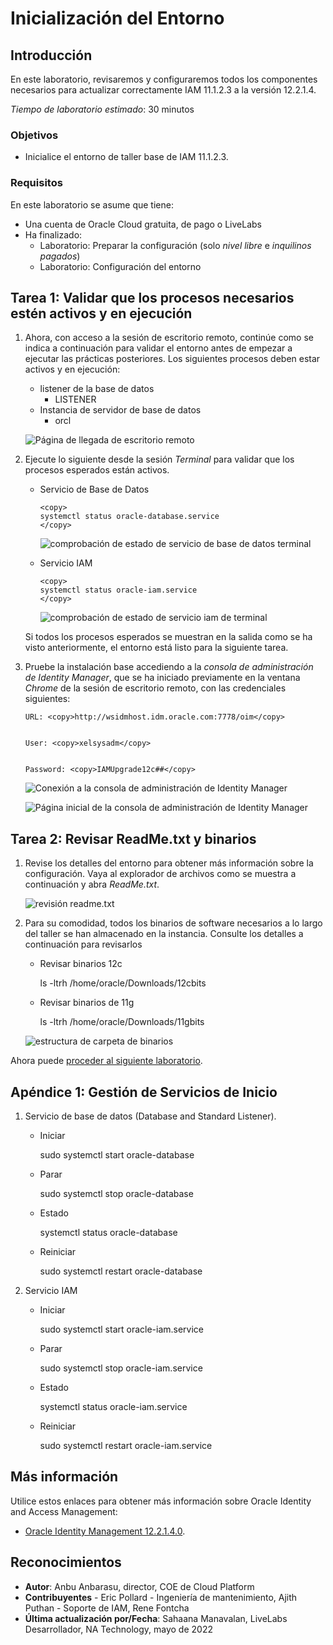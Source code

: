# Inicialización del Entorno

## Introducción

En este laboratorio, revisaremos y configuraremos todos los componentes necesarios para actualizar correctamente IAM 11.1.2.3 a la versión 12.2.1.4.

_Tiempo de laboratorio estimado_: 30 minutos

### Objetivos

*   Inicialice el entorno de taller base de IAM 11.1.2.3.

### Requisitos

En este laboratorio se asume que tiene:

*   Una cuenta de Oracle Cloud gratuita, de pago o LiveLabs
*   Ha finalizado:
    *   Laboratorio: Preparar la configuración (solo _nivel libre_ e _inquilinos pagados_)
    *   Laboratorio: Configuración del entorno

## Tarea 1: Validar que los procesos necesarios estén activos y en ejecución

1.  Ahora, con acceso a la sesión de escritorio remoto, continúe como se indica a continuación para validar el entorno antes de empezar a ejecutar las prácticas posteriores. Los siguientes procesos deben estar activos y en ejecución:
    
    *   listener de la base de datos
        *   LISTENER
    *   Instancia de servidor de base de datos
        *   orcl
    
    ![Página de llegada de escritorio remoto](./images/login.png " ")
    
2.  Ejecute lo siguiente desde la sesión _Terminal_ para validar que los procesos esperados están activos.
    
    *   Servicio de Base de Datos
        
            <copy>
            systemctl status oracle-database.service
            </copy>
            
        
        ![comprobación de estado de servicio de base de datos terminal](./images/db-service-status.png " ")
        
    *   Servicio IAM
        
            <copy>
            systemctl status oracle-iam.service
            </copy>
            
        
        ![comprobación de estado de servicio iam de terminal](./images/iam-service-status.png " ")
        
    
    Si todos los procesos esperados se muestran en la salida como se ha visto anteriormente, el entorno está listo para la siguiente tarea.
    
3.  Pruebe la instalación base accediendo a la _consola de administración de Identity Manager_, que se ha iniciado previamente en la ventana _Chrome_ de la sesión de escritorio remoto, con las credenciales siguientes:
    
        URL: <copy>http://wsidmhost.idm.oracle.com:7778/oim</copy>
        
    
        User: <copy>xelsysadm</copy>
        
    
        Password: <copy>IAMUpgrade12c##</copy>
        
    
    ![Conexión a la consola de administración de Identity Manager](./images/login1.png " ")
    
    ![Página inicial de la consola de administración de Identity Manager](./images/oim-landing.png " ")
    

## Tarea 2: Revisar ReadMe.txt y binarios

1.  Revise los detalles del entorno para obtener más información sobre la configuración. Vaya al explorador de archivos como se muestra a continuación y abra _ReadMe.txt_.
    
    ![revisión readme.txt](./images/review.png " ")
    
2.  Para su comodidad, todos los binarios de software necesarios a lo largo del taller se han almacenado en la instancia. Consulte los detalles a continuación para revisarlos
    
    *   Revisar binarios 12c
    
        <copy>ls -ltrh /home/oracle/Downloads/12cbits </copy>
        
    
    *   Revisar binarios de 11g
    
        <copy>ls -ltrh /home/oracle/Downloads/11gbits </copy>
        
    
    ![estructura de carpeta de binarios](./images/review2.png " ")
    

Ahora puede [proceder al siguiente laboratorio](#next).

## Apéndice 1: Gestión de Servicios de Inicio

1.  Servicio de base de datos (Database and Standard Listener).
    
    *   Iniciar
    
        <copy>
        sudo systemctl start oracle-database
        </copy>
        
    
    *   Parar
    
        <copy>
        sudo systemctl stop oracle-database
        </copy>
        
    
    *   Estado
    
        <copy>
        systemctl status oracle-database
        </copy>
        
    
    *   Reiniciar
    
        <copy>
        sudo systemctl restart oracle-database
        </copy>
        
2.  Servicio IAM
    
    *   Iniciar
    
        <copy>
        sudo systemctl start oracle-iam.service
        </copy>
        
    
    *   Parar
    
        <copy>
        sudo systemctl stop oracle-iam.service
        </copy>
        
    
    *   Estado
    
        <copy>
        systemctl status oracle-iam.service
        </copy>
        
    
    *   Reiniciar
    
        <copy>
        sudo systemctl restart oracle-iam.service
        </copy>
        

## Más información

Utilice estos enlaces para obtener más información sobre Oracle Identity and Access Management:

*   [Oracle Identity Management 12.2.1.4.0](https://docs.oracle.com/en/middleware/idm/suite/12.2.1.4/index.html).

## Reconocimientos

*   **Autor**: Anbu Anbarasu, director, COE de Cloud Platform
*   **Contribuyentes** - Eric Pollard - Ingeniería de mantenimiento, Ajith Puthan - Soporte de IAM, Rene Fontcha
*   **Última actualización por/Fecha**: Sahaana Manavalan, LiveLabs Desarrollador, NA Technology, mayo de 2022
